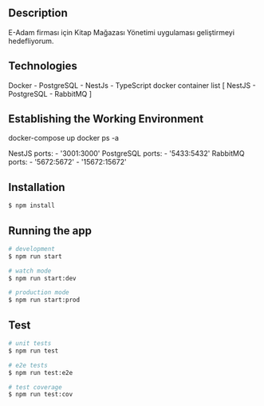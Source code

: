 
## Description

E-Adam firması için Kitap Mağazası Yönetimi uygulaması geliştirmeyi hedefliyorum.

## Technologies

Docker - PostgreSQL - NestJs - TypeScript
docker container list [ NestJS - PostgreSQL - RabbitMQ ]

## Establishing the Working Environment

docker-compose up 
docker ps -a

NestJS  ports:
      - '3001:3000'
PostgreSQL ports:
      - '5433:5432'
 RabbitMQ  ports:
      - '5672:5672'
      - '15672:15672'
           
## Installation

```bash
$ npm install
```

## Running the app

```bash
# development
$ npm run start

# watch mode
$ npm run start:dev

# production mode
$ npm run start:prod
```

## Test

```bash
# unit tests
$ npm run test

# e2e tests
$ npm run test:e2e

# test coverage
$ npm run test:cov
```
